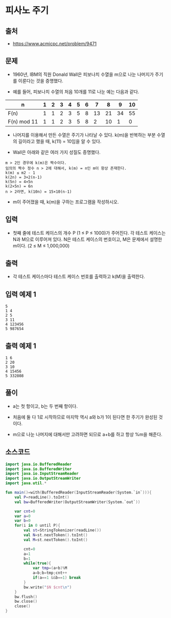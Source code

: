 # 피사노 주기

## 출처

* https://www.acmicpc.net/problem/9471

## 문제

* 1960년, IBM의 직원 Donald Wall은 피보나치 수열을 m으로 나눈 나머지가 주기를 이룬다는 것을 증명했다.

* 예를 들어, 피보나치 수열의 처음 10개를 11로 나눈 예는 다음과 같다.


| n	| 1	| 2	| 3	| 4	| 5	| 6	| 7	| 8	| 9	| 10 |
| ---- | ---- | ---- | ---- | ---- | ---- | ---- | ---- | ---- | ---- | ---- |
| F(n) | 1 | 1 | 2 | 3 | 5 | 8 | 13 | 21 | 34 | 55 |
| F(n) mod 11	| 1 | 1 | 2 | 3	| 5	| 8	| 2	| 10 | 1 | 0 |

* 나머지를 이용해서 만든 수열은 주기가 나타날 수 있다. k(m)을 반복하는 부분 수열의 길이라고 했을 때, k(11) = 10임을 알 수 있다.

* Wall은 아래와 같은 여러 가지 성질도 증명했다.

```
m > 2인 경우에 k(m)은 짝수이다.
임의의 짝수 정수 n > 2에 대해서, k(m) = n인 m이 항상 존재한다.
k(m) ≤ m2 - 1
k(2n) = 3×2(n-1)
k(5n) = 4×5n
k(2×5n) = 6n
n > 2라면, k(10n) = 15×10(n-1)
```

* m이 주어졌을 때, k(m)을 구하는 프로그램을 작성하시오.

## 입력

* 첫째 줄에 테스트 케이스의 개수 P (1 ≤ P ≤ 1000)가 주어진다. 각 테스트 케이스는 N과 M으로 이루어져 있다. N은 테스트 케이스의 번호이고, M은 문제에서 설명한 m이다. (2 ≤ M ≤ 1,000,000)

## 출력

* 각 테스트 케이스마다 테스트 케이스 번호를 출력하고 k(M)을 출력한다.

## 입력 예제 1

```
5
1 4
2 5
3 11
4 123456
5 987654
```

## 출력 예제 1

```
1 6
2 20
3 10
4 15456
5 332808
```

## 풀이

* a는 첫 항이고, b는 두 번째 항이다.

* 처음에 둘 다 1로 시작하므로 마지막 역시 a와 b가 1이 된다면 한 주기가 완성된 것이다.

* m으로 나눈 나머지에 대해서만 고려하면 되므로 a+b를 하고 항상 %m을 해준다.

## 소스코드

```kotlin
import java.io.BufferedReader
import java.io.BufferedWriter
import java.io.InputStreamReader
import java.io.OutputStreamWriter
import java.util.*

fun main()=with(BufferedReader(InputStreamReader(System.`in`))){
    val P=readLine().toInt()
    val bw=BufferedWriter(OutputStreamWriter(System.`out`))

    var cnt=0
    var a=0
    var b=0
    for(i in 0 until P){
        val st=StringTokenizer(readLine())
        val N=st.nextToken().toInt()
        val M=st.nextToken().toInt()

        cnt=0
        a=1
        b=1
        while(true){
            var tmp=(a+b)%M
            a=b;b=tmp;cnt++
            if(a==1 &&b==1) break
        }
        bw.write("$N $cnt\n")
    }
    bw.flush()
    bw.close()
    close()
}
```

